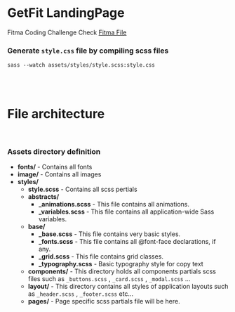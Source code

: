 # GetFit LandingPage
Fitma Coding Challenge 
Check [Fitma File](https://www.figma.com/file/3b35RA8qUwsmirVOzZ33t2/Coding-Challenge-(6)?node-id=1%3A2)

### Generate `style.css` file by compiling scss files
```
sass --watch assets/styles/style.scss:style.css
```
<br>
<br>

# File architecture
<br>

### Assets directory definition

* **fonts/** - Contains all fonts
* **image/** - Contains all images
* **styles/**
  * **style.scss** - Contains all scss pertials
  * **abstracts/**
    * **_animations.scss** - This file contains all animations.
    * **_variables.scss** - This file contains all application-wide Sass variables.
  * **base/**
    * **_base.scss** - This file contains very basic styles.
    * **_fonts.scss** - This file contains all @font-face declarations, if any.
    * **_grid.scss** - This file contains grid classes.
    * **_typography.scss** - Basic typography style for copy text  
   * **components/** - This directory holds all components partials scss files such as `_buttons.scss` , `_card.scss` , `_modal.scss` ...
   * **layout/** - This directory contains all styles of application layouts such as `_header.scss` , `_footer.scss` etc...
   * **pages/** - Page specific scss partials file will be here.
